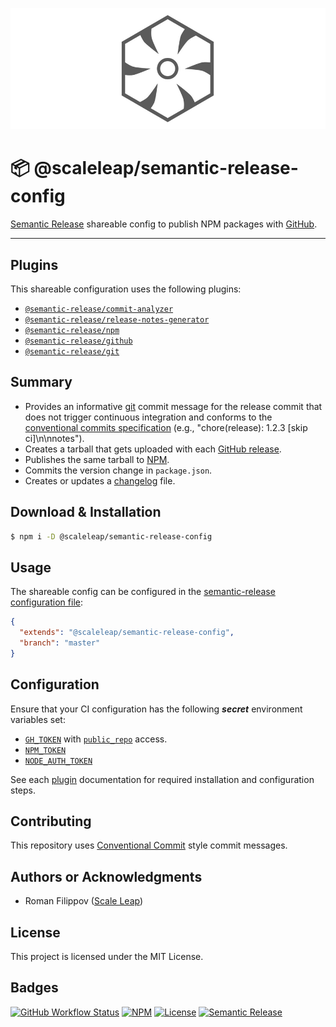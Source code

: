 ![](https://raw.githubusercontent.com/ScaleLeap/semantic-release-config/master/docs/assets/header.png)

📦 @scaleleap/semantic-release-config
===================================

[Semantic Release](https://github.com/semantic-release/semantic-release) shareable config to publish NPM packages with [GitHub](https://github.com).

---

## Plugins

This shareable configuration uses the following plugins:

- [`@semantic-release/commit-analyzer`](https://github.com/semantic-release/commit-analyzer)
- [`@semantic-release/release-notes-generator`](https://github.com/semantic-release/release-notes-generator)
- [`@semantic-release/npm`](https://github.com/semantic-release/npm)
- [`@semantic-release/github`](https://github.com/semantic-release/github)
- [`@semantic-release/git`](https://github.com/semantic-release/git)

## Summary

- Provides an informative [git](https://github.com/semantic-release/git) commit message for the release commit that does not trigger continuous integration and conforms to the [conventional commits specification](https://www.conventionalcommits.org/) (e.g., "chore(release): 1.2.3 [skip ci]\n\nnotes").
- Creates a tarball that gets uploaded with each [GitHub release](https://github.com/semantic-release/github).
- Publishes the same tarball to [NPM](https://github.com/semantic-release/npm).
- Commits the version change in `package.json`.
- Creates or updates a [changelog](https://github.com/semantic-release/changelog) file.

## Download & Installation

```sh
$ npm i -D @scaleleap/semantic-release-config
```

## Usage

The shareable config can be configured in the [semantic-release configuration file](https://github.com/semantic-release/semantic-release/blob/master/docs/usage/configuration.md#configuration):

```json
{
  "extends": "@scaleleap/semantic-release-config",
  "branch": "master"
}
```

## Configuration

Ensure that your CI configuration has the following **_secret_** environment variables set:
- [`GH_TOKEN`](https://github.com/settings/tokens) with [`public_repo`](https://developer.github.com/apps/building-oauth-apps/understanding-scopes-for-oauth-apps/#available-scopes) access.
- [`NPM_TOKEN`](https://docs.npmjs.com/cli/token)
- [`NODE_AUTH_TOKEN`](https://docs.npmjs.com/cli/token)

See each [plugin](#plugins) documentation for required installation and configuration steps.

## Contributing

This repository uses [Conventional Commit](https://www.conventionalcommits.org/) style commit messages.

## Authors or Acknowledgments

* Roman Filippov ([Scale Leap](https://www.scaleleap.com))

## License

This project is licensed under the MIT License.

## Badges

[![GitHub Workflow Status](https://img.shields.io/github/workflow/status/ScaleLeap/semantic-release-config/CI)](https://github.com/ScaleLeap/semantic-release-config/actions)
[![NPM](https://img.shields.io/npm/v/@scaleleap/semantic-release-config)](https://npm.im/@scaleleap/semantic-release-config)
[![License](https://img.shields.io/npm/l/@scaleleap/semantic-release-config)](./LICENSE)
[![Semantic Release](https://img.shields.io/badge/%20%20%F0%9F%93%A6%F0%9F%9A%80-semantic--release-e10079.svg)](https://github.com/semantic-release/semantic-release)
